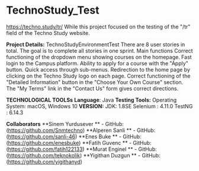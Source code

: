# TechnoStudy_Test
https://techno.study/tr/
While this project focused on the testing of the "/tr" field of the Techno Study website.

**Project Details:**
TechnoStudyEnvironmentTest There are 8 user stories in total. The goal is to complete all stories in one sprint.
Main functions Correct functioning of the dropdown menu showing courses on the homepage.
Fast login to the Campus platform. Ability to apply for a course with the "Apply" button.
Quick access through sub-menus. Redirection to the home page by clicking on the Techno Study logo on each page.
Correct functioning of the "Detailed Information" button in the "Choose Your Own Course" section.
The "My Terms" link in the "Contact Us" form gives correct directions.

**TECHNOLOGICAL TOOLSs**
**Language**: Java
**Testing Tools:** 
Operating System: macOS, Windows 10 
**VERSION:** 
JDK: 1.8SE 
Selenium : 4.11.0 
TestNG : 6.14.3

**Collaborators**
**Sinem Yurdusever ** - GitHub: (https://github.com/Snmtechno)
**Alperen Sanli ** - GitHub: (https://github.com/sanli-46)
**Enes Buke ** - GitHub: (https://github.com/enesbuke)
**Fatih Guvenc ** - GitHub: (https://github.com/fatih122133)
**Murat Enginel ** - GitHub: (https://github.com/teknokolik)
**Yigithan Duzgun ** - GitHub: (https://github.com/yigithanyd)
